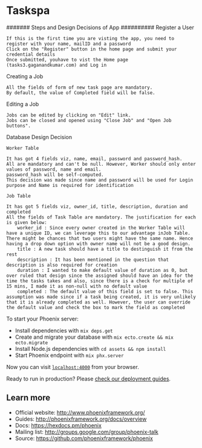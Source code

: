 # Taskspa

####### Steps and Design Decisions of App ##########
Register a User

    If this is the first time you are visting the app, you need to register with your name, mailID and a password
    Click on the "Register" button in the home page and submit your credential details
    Once submitted, youhave to vist the Home page (tasks3.gaganandkumar.com) and Log in

Creating a Job

    All the fields of form of new task page are mandatory.
    By default, the value of Completed field will be false.

Editing a Job

    Jobs can be edited by clicking on "Edit" link. 
    Jobs can be closed and opened using "Close Job" and "Open Job buttons".

Database Design Decision

    Worker Table

    It has got 4 fields viz, name, email, password and password_hash.
    All are mandatory and can't be null. However, Worker should only enter values of password, name and email.
    password_hash will be self-computed.
    This decision was made since name and password will be used for Login purpose and Name is required for identification

    Job Table

    It has got 5 fields viz, owner_id, title, description, duration and completed
    All the fields of Task Table are mandatory. The justification for each is given below:
        worker_id : Since every owner created in the Worker Table will have a unique ID, we can leverage this to our advantage inJob Table. There might be chances that two users might have the same name. Hence having a drop down option with owner name will not be a good design.
        title : A new task should have a title to destinguish it from the rest
        description : It has been mentioned in the question that description is also required for creation
        duration : I wanted to make default value of duration as 0, but over ruled that design since the assigned should have an idea for the time the tasks takes and also, since there is a check for multiple of 15 mins, I made it as non-null with no default value
        completed : The default value of this field is set to false. This assumption was made since if a task being created, it is very unlikely that it is already completed as well. However, the user can override the default value and check the box to mark the field as completed


To start your Phoenix server:

  * Install dependencies with `mix deps.get`
  * Create and migrate your database with `mix ecto.create && mix ecto.migrate`
  * Install Node.js dependencies with `cd assets && npm install`
  * Start Phoenix endpoint with `mix phx.server`

Now you can visit [`localhost:4000`](http://localhost:4000) from your browser.

Ready to run in production? Please [check our deployment guides](http://www.phoenixframework.org/docs/deployment).

## Learn more

  * Official website: http://www.phoenixframework.org/
  * Guides: http://phoenixframework.org/docs/overview
  * Docs: https://hexdocs.pm/phoenix
  * Mailing list: http://groups.google.com/group/phoenix-talk
  * Source: https://github.com/phoenixframework/phoenix
